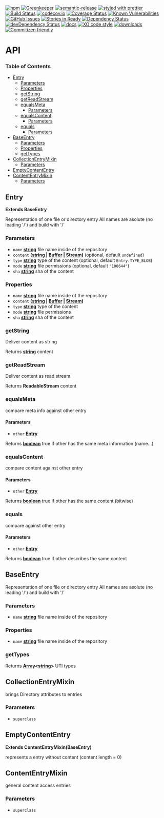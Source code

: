 [![npm](https://img.shields.io/npm/v/content-entry.svg)](https://www.npmjs.com/package/content-entry)
[![Greenkeeper](https://badges.greenkeeper.io/arlac77/content-entry.svg)](https://greenkeeper.io/)
[![semantic-release](https://img.shields.io/badge/%20%20%F0%9F%93%A6%F0%9F%9A%80-semantic--release-e10079.svg)](https://github.com/arlac77/content-entry)
[![styled with prettier](https://img.shields.io/badge/styled_with-prettier-ff69b4.svg)](https://github.com/prettier/prettier)
[![Build Status](https://secure.travis-ci.org/arlac77/content-entry.png)](http://travis-ci.org/arlac77/content-entry)
[![codecov.io](http://codecov.io/github/arlac77/content-entry/coverage.svg?branch=master)](http://codecov.io/github/arlac77/content-entry?branch=master)
[![Coverage Status](https://coveralls.io/repos/arlac77/content-entry/badge.svg)](https://coveralls.io/r/arlac77/content-entry)
[![Known Vulnerabilities](https://snyk.io/test/github/arlac77/content-entry/badge.svg)](https://snyk.io/test/github/arlac77/content-entry)
[![GitHub Issues](https://img.shields.io/github/issues/arlac77/content-entry.svg?style=flat-square)](https://github.com/arlac77/content-entry/issues)
[![Stories in Ready](https://badge.waffle.io/arlac77/content-entry.svg?label=ready&title=Ready)](http://waffle.io/arlac77/content-entry)
[![Dependency Status](https://david-dm.org/arlac77/content-entry.svg)](https://david-dm.org/arlac77/content-entry)
[![devDependency Status](https://david-dm.org/arlac77/content-entry/dev-status.svg)](https://david-dm.org/arlac77/content-entry#info=devDependencies)
[![docs](http://inch-ci.org/github/arlac77/content-entry.svg?branch=master)](http://inch-ci.org/github/arlac77/content-entry)
[![XO code style](https://img.shields.io/badge/code_style-XO-5ed9c7.svg)](https://github.com/sindresorhus/xo)
[![downloads](http://img.shields.io/npm/dm/content-entry.svg?style=flat-square)](https://npmjs.org/package/content-entry)
[![Commitizen friendly](https://img.shields.io/badge/commitizen-friendly-brightgreen.svg)](http://commitizen.github.io/cz-cli/)

# API

<!-- Generated by documentation.js. Update this documentation by updating the source code. -->

### Table of Contents

-   [Entry](#entry)
    -   [Parameters](#parameters)
    -   [Properties](#properties)
    -   [getString](#getstring)
    -   [getReadStream](#getreadstream)
    -   [equalsMeta](#equalsmeta)
        -   [Parameters](#parameters-1)
    -   [equalsContent](#equalscontent)
        -   [Parameters](#parameters-2)
    -   [equals](#equals)
        -   [Parameters](#parameters-3)
-   [BaseEntry](#baseentry)
    -   [Parameters](#parameters-4)
    -   [Properties](#properties-1)
    -   [getTypes](#gettypes)
-   [CollectionEntryMixin](#collectionentrymixin)
    -   [Parameters](#parameters-5)
-   [EmptyContentEntry](#emptycontententry)
-   [ContentEntryMixin](#contententrymixin)
    -   [Parameters](#parameters-6)

## Entry

**Extends BaseEntry**

Representation of one file or directory entry
All names are asolute (no leading '/') and build with '/'

### Parameters

-   `name` **[string](https://developer.mozilla.org/docs/Web/JavaScript/Reference/Global_Objects/String)** file name inside of the repository
-   `content` **([string](https://developer.mozilla.org/docs/Web/JavaScript/Reference/Global_Objects/String) \| [Buffer](https://nodejs.org/api/buffer.html) \| [Stream](https://nodejs.org/api/stream.html))**  (optional, default `undefined`)
-   `type` **[string](https://developer.mozilla.org/docs/Web/JavaScript/Reference/Global_Objects/String)** type of the content (optional, default `Entry.TYPE_BLOB`)
-   `mode` **[string](https://developer.mozilla.org/docs/Web/JavaScript/Reference/Global_Objects/String)** file permissions (optional, default `"100644"`)
-   `sha` **[string](https://developer.mozilla.org/docs/Web/JavaScript/Reference/Global_Objects/String)** sha of the content

### Properties

-   `name` **[string](https://developer.mozilla.org/docs/Web/JavaScript/Reference/Global_Objects/String)** file name inside of the repository
-   `content` **([string](https://developer.mozilla.org/docs/Web/JavaScript/Reference/Global_Objects/String) \| [Buffer](https://nodejs.org/api/buffer.html) \| [Stream](https://nodejs.org/api/stream.html))** 
-   `type` **[string](https://developer.mozilla.org/docs/Web/JavaScript/Reference/Global_Objects/String)** type of the content
-   `mode` **[string](https://developer.mozilla.org/docs/Web/JavaScript/Reference/Global_Objects/String)** file permissions
-   `sha` **[string](https://developer.mozilla.org/docs/Web/JavaScript/Reference/Global_Objects/String)** sha of the content

### getString

Deliver content as string

Returns **[string](https://developer.mozilla.org/docs/Web/JavaScript/Reference/Global_Objects/String)** content

### getReadStream

Deliver content as read stream

Returns **ReadableStream** content

### equalsMeta

compare meta info against other entry

#### Parameters

-   `other` **[Entry](#entry)** 

Returns **[boolean](https://developer.mozilla.org/docs/Web/JavaScript/Reference/Global_Objects/Boolean)** true if other has the same meta information (name...)

### equalsContent

compare content against other entry

#### Parameters

-   `other` **[Entry](#entry)** 

Returns **[boolean](https://developer.mozilla.org/docs/Web/JavaScript/Reference/Global_Objects/Boolean)** true if other has the same content (bitwise)

### equals

compare against other entry

#### Parameters

-   `other` **[Entry](#entry)** 

Returns **[boolean](https://developer.mozilla.org/docs/Web/JavaScript/Reference/Global_Objects/Boolean)** true if other describes the same content

## BaseEntry

Representation of one file or directory entry
All names are asolute (no leading '/') and build with '/'

### Parameters

-   `name` **[string](https://developer.mozilla.org/docs/Web/JavaScript/Reference/Global_Objects/String)** file name inside of the repository

### Properties

-   `name` **[string](https://developer.mozilla.org/docs/Web/JavaScript/Reference/Global_Objects/String)** file name inside of the repository

### getTypes

Returns **[Array](https://developer.mozilla.org/docs/Web/JavaScript/Reference/Global_Objects/Array)&lt;[string](https://developer.mozilla.org/docs/Web/JavaScript/Reference/Global_Objects/String)>** UTI types

## CollectionEntryMixin

brings Directory attributes to entries

### Parameters

-   `superclass`  

## EmptyContentEntry

**Extends ContentEntryMixin(BaseEntry)**

represents a entry without content (content length = 0)

## ContentEntryMixin

general content access entries

### Parameters

-   `superclass`  
